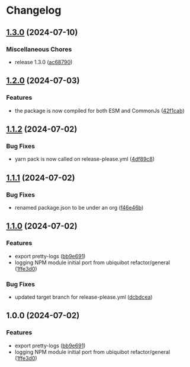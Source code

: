 # Changelog

## [1.3.0](https://github.com/ubiquity/ubiquibot-logger/compare/v1.2.0...v1.3.0) (2024-07-10)


### Miscellaneous Chores

* release 1.3.0 ([ac68790](https://github.com/ubiquity/ubiquibot-logger/commit/ac68790560805d850af0de5bba2deeb559651898))

## [1.2.0](https://github.com/ubiquity/ubiquibot-logger/compare/v1.1.2...v1.2.0) (2024-07-03)


### Features

* the package is now compiled for both ESM and CommonJs ([42f1cab](https://github.com/ubiquity/ubiquibot-logger/commit/42f1cab960afd42dcb3c19097e800e02a8881aa0))

## [1.1.2](https://github.com/ubiquity/ubiquibot-logger/compare/v1.1.1...v1.1.2) (2024-07-02)


### Bug Fixes

* yarn pack is now called on release-please.yml ([4df89c8](https://github.com/ubiquity/ubiquibot-logger/commit/4df89c849c74efc4d7bcb88192fb0afcd477acf4))

## [1.1.1](https://github.com/ubiquity/ubiquibot-logger/compare/v1.1.0...v1.1.1) (2024-07-02)


### Bug Fixes

* renamed package.json to be under an org ([f46e46b](https://github.com/ubiquity/ubiquibot-logger/commit/f46e46b78a29f5ed9c4b5c7ea2085d68e182bc09))

## [1.1.0](https://github.com/ubiquity/ubiquibot-logger/compare/v1.0.0...v1.1.0) (2024-07-02)

### Features

* export pretty-logs ([bb9e691](https://github.com/ubiquity/ubiquibot-logger/commit/bb9e691f85b7b52cd339d82e4f98fe409a801a7b))
* logging NPM module initial port from ubiquibot refactor/general ([1ffe3d0](https://github.com/ubiquity/ubiquibot-logger/commit/1ffe3d00060e77b9eee3a0258d8baba2e5991e77))

### Bug Fixes

* updated target branch for release-please.yml ([dcbdcea](https://github.com/ubiquity/ubiquibot-logger/commit/dcbdcea5a4e71de7072023c2caef432c7b984115))

## 1.0.0 (2024-07-02)

### Features

* export pretty-logs ([bb9e691](https://github.com/ubiquity/ubiquibot-logger/commit/bb9e691f85b7b52cd339d82e4f98fe409a801a7b))
* logging NPM module initial port from ubiquibot refactor/general ([1ffe3d0](https://github.com/ubiquity/ubiquibot-logger/commit/1ffe3d00060e77b9eee3a0258d8baba2e5991e77))
